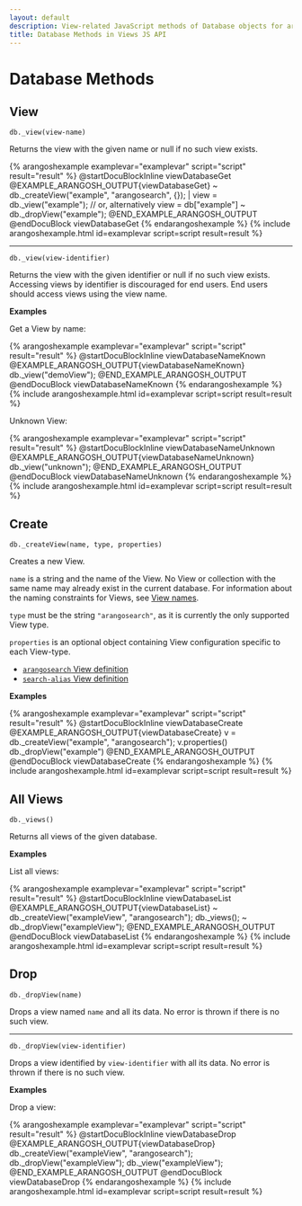 ```yaml
---
layout: default
description: View-related JavaScript methods of Database objects for arangosh and Foxx
title: Database Methods in Views JS API
---
```

Database Methods
================

View
----

`db._view(view-name)`

Returns the view with the given name or null if no such view exists.

{% arangoshexample examplevar="examplevar" script="script" result="result" %}
    @startDocuBlockInline viewDatabaseGet
    @EXAMPLE_ARANGOSH_OUTPUT{viewDatabaseGet}
    ~ db._createView("example", "arangosearch", {});
      | view = db._view("example");
      // or, alternatively
      view = db["example"]
    ~ db._dropView("example");
    @END_EXAMPLE_ARANGOSH_OUTPUT
    @endDocuBlock viewDatabaseGet
{% endarangoshexample %}
{% include arangoshexample.html id=examplevar script=script result=result %}

---

`db._view(view-identifier)`

Returns the view with the given identifier or null if no such view exists.
Accessing views by identifier is discouraged for end users. End users should
access views using the view name.

**Examples**

Get a View by name:

{% arangoshexample examplevar="examplevar" script="script" result="result" %}
    @startDocuBlockInline viewDatabaseNameKnown
    @EXAMPLE_ARANGOSH_OUTPUT{viewDatabaseNameKnown}
      db._view("demoView");
    @END_EXAMPLE_ARANGOSH_OUTPUT
    @endDocuBlock viewDatabaseNameKnown
{% endarangoshexample %}
{% include arangoshexample.html id=examplevar script=script result=result %}

Unknown View:

{% arangoshexample examplevar="examplevar" script="script" result="result" %}
    @startDocuBlockInline viewDatabaseNameUnknown
    @EXAMPLE_ARANGOSH_OUTPUT{viewDatabaseNameUnknown}
      db._view("unknown");
    @END_EXAMPLE_ARANGOSH_OUTPUT
    @endDocuBlock viewDatabaseNameUnknown
{% endarangoshexample %}
{% include arangoshexample.html id=examplevar script=script result=result %}

Create
------

`db._createView(name, type, properties)`

Creates a new View.

`name` is a string and the name of the View. No View or collection with the
same name may already exist in the current database. For information about the
naming constraints for Views, see [View names](data-modeling-views.html#view-names).

`type` must be the string `"arangosearch"`, as it is currently the only
supported View type.

`properties` is an optional object containing View configuration specific
to each View-type.
- [`arangosearch` View definition](arangosearch-views.html#view-definitionmodification)
- [`search-alias` View definition](arangosearch-views-search-alias.html#view-definition)

**Examples**

{% arangoshexample examplevar="examplevar" script="script" result="result" %}
    @startDocuBlockInline viewDatabaseCreate
    @EXAMPLE_ARANGOSH_OUTPUT{viewDatabaseCreate}
      v = db._createView("example", "arangosearch");
      v.properties()
      db._dropView("example")
    @END_EXAMPLE_ARANGOSH_OUTPUT
    @endDocuBlock viewDatabaseCreate
{% endarangoshexample %}
{% include arangoshexample.html id=examplevar script=script result=result %}

All Views
---------

`db._views()`

Returns all views of the given database.

**Examples**

List all views:

{% arangoshexample examplevar="examplevar" script="script" result="result" %}
    @startDocuBlockInline viewDatabaseList
    @EXAMPLE_ARANGOSH_OUTPUT{viewDatabaseList}
    ~ db._createView("exampleView", "arangosearch");
      db._views();
    ~ db._dropView("exampleView");
    @END_EXAMPLE_ARANGOSH_OUTPUT
    @endDocuBlock viewDatabaseList
{% endarangoshexample %}
{% include arangoshexample.html id=examplevar script=script result=result %}

Drop
----

`db._dropView(name)`

Drops a view named `name` and all its data. No error is thrown if there is
no such view.

---

`db._dropView(view-identifier)`

Drops a view identified by `view-identifier` with all its data. No error is
thrown if there is no such view.

**Examples**

Drop a view:

{% arangoshexample examplevar="examplevar" script="script" result="result" %}
    @startDocuBlockInline viewDatabaseDrop
    @EXAMPLE_ARANGOSH_OUTPUT{viewDatabaseDrop}
      db._createView("exampleView", "arangosearch");
      db._dropView("exampleView");
      db._view("exampleView");
    @END_EXAMPLE_ARANGOSH_OUTPUT
    @endDocuBlock viewDatabaseDrop
{% endarangoshexample %}
{% include arangoshexample.html id=examplevar script=script result=result %}
